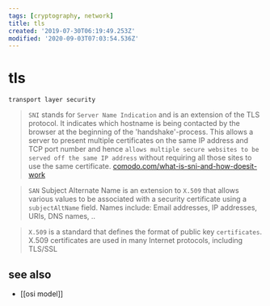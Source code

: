```yaml
---
tags: [cryptography, network]
title: tls
created: '2019-07-30T06:19:49.253Z'
modified: '2020-09-03T07:03:54.536Z'
---
```


# tls

`transport layer security`

> `SNI` stands for `Server Name Indication` and is an extension of the TLS protocol. It indicates which hostname is being contacted by the browser at the beginning of the 'handshake'-process.
> This allows a server to present multiple certificates on the same IP address and TCP port number and hence `allows multiple secure websites to be served off the same IP address` without requiring all those sites to use the same certificate.
> [comodo.com/what-is-sni-and-how-doesit-work](https://support.comodo.com/index.php?/Knowledgebase/Article/View/1120/38/what-is-sni-and-how-it-works)





> `SAN` Subject Alternate Name is an extension to `X.509` that allows various values to be associated with a security certificate using a `subjectAltName` field.
> Names include: Email addresses, IP addresses, URIs, DNS names, ..
> 

> `X.509` is a standard that defines the format of public key `certificates`. X.509 certificates are used in many Internet protocols, including TLS/SSL

## see also
- [[osi model]]
